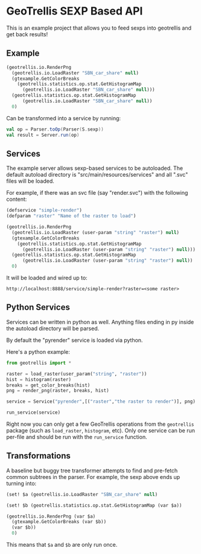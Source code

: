 # GeoTrellis SEXP Based API

This is an example project that allows you to feed sexps into geotrellis
and get back results!

## Example

```lisp
(geotrellis.io.RenderPng
  (geotrellis.io.LoadRaster "SBN_car_share" null)
  (gtexample.GetColorBreaks
    (geotrellis.statistics.op.stat.GetHistogramMap
      (geotrellis.io.LoadRaster "SBN_car_share" null)))
  (geotrellis.statistics.op.stat.GetHistogramMap
      (geotrellis.io.LoadRaster "SBN_car_share" null))
  0)
```

Can be transformed into a service by running:

```scala
val op = Parser.toOp(Parser(S.sexp))
val result = Server.run(op)
```

## Services

The example server allows sexp-based services to be autoloaded.
The default autoload directory is "src/main/resources/services" and all
".svc" files will be loaded.

For example, if there was an svc file (say "render.svc") with the
following content:

```lisp
(defservice "simple-render")
(defparam "raster" "Name of the raster to load")

(geotrellis.io.RenderPng
  (geotrellis.io.LoadRaster (user-param "string" "raster") null)
  (gtexample.GetColorBreaks
    (geotrellis.statistics.op.stat.GetHistogramMap
      (geotrellis.io.LoadRaster (user-param "string" "raster") null)))
  (geotrellis.statistics.op.stat.GetHistogramMap
      (geotrellis.io.LoadRaster (user-param "string" "raster") null))
  0)
```

It will be loaded and wired up to:

```
http://localhost:8888/service/simple-render?raster=<some raster>
```

## Python Services

Services can be written in python as well. Anything files ending in py
inside the autoload directory will be parsed.

By default the "pyrender" service is loaded via python.

Here's a python example:

```python
from geotrellis import *

raster = load_raster(user_param("string", "raster"))
hist = histogram(raster)
breaks = get_color_breaks(hist)
png = render_png(raster, breaks, hist)

service = Service("pyrender",[("raster","the raster to render")], png)

run_service(service)

```

Right now you can only get a few GeoTrellis operations from the
```geotrellis``` package (such as ```load_raster```, ```histogram```,
etc). Only one service can be run per-file and should be run with the
```run_service``` function.

## Transformations

A baseline but buggy tree transformer attempts to
find and pre-fetch common subtrees in the parser. For example,
the sexp above ends up turning into:

```lisp
(set! $a (geotrellis.io.LoadRaster "SBN_car_share" null)
```

```lisp
(set! $b (geotrellis.statistics.op.stat.GetHistogramMap (var $a))
```

```lisp
(geotrellis.io.RenderPng (var $a)
  (gtexample.GetColorBreaks (var $b))
  (var $b))
  0)
```

This means that ```$a``` and ```$b``` are only run once.
